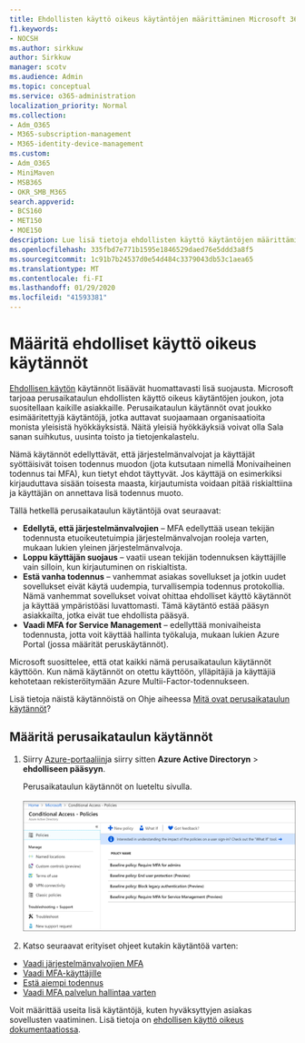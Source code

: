 ```yaml
---
title: Ehdollisten käyttö oikeus käytäntöjen määrittäminen Microsoft 365-kampanjoille
f1.keywords:
- NOCSH
ms.author: sirkkuw
author: Sirkkuw
manager: scotv
ms.audience: Admin
ms.topic: conceptual
ms.service: o365-administration
localization_priority: Normal
ms.collection:
- Adm_O365
- M365-subscription-management
- M365-identity-device-management
ms.custom:
- Adm_O365
- MiniMaven
- MSB365
- OKR_SMB_M365
search.appverid:
- BCS160
- MET150
- MOE150
description: Lue lisä tietoja ehdollisten käyttö käytäntöjen määrittämisestä Microsoft 365-kampanjoille.
ms.openlocfilehash: 335fbd7e771b1595e1846529daed76e5ddd3a8f5
ms.sourcegitcommit: 1c91b7b24537d0e54d484c3379043db53c1aea65
ms.translationtype: MT
ms.contentlocale: fi-FI
ms.lasthandoff: 01/29/2020
ms.locfileid: "41593381"
---
```

# <a name="set-up-conditional-access-policies"></a>Määritä ehdolliset käyttö oikeus käytännöt

[Ehdollisen käytön](https://docs.microsoft.com/azure/active-directory/conditional-access/overview) käytännöt lisäävät huomattavasti lisä suojausta. Microsoft tarjoaa perusaikataulun ehdollisten käyttö oikeus käytäntöjen joukon, jota suositellaan kaikille asiakkaille. Perusaikataulun käytännöt ovat joukko esimääritettyjä käytäntöjä, jotka auttavat suojaamaan organisaatioita monista yleisistä hyökkäyksistä. Näitä yleisiä hyökkäyksiä voivat olla Sala sanan suihkutus, uusinta toisto ja tietojenkalastelu.

Nämä käytännöt edellyttävät, että järjestelmänvalvojat ja käyttäjät syöttäisivät toisen todennus muodon (jota kutsutaan nimellä Monivaiheinen todennus tai MFA), kun tietyt ehdot täyttyvät. Jos käyttäjä on esimerkiksi kirjauduttava sisään toisesta maasta, kirjautumista voidaan pitää riskialttiina ja käyttäjän on annettava lisä todennus muoto. 

Tällä hetkellä perusaikataulun käytäntöjä ovat seuraavat:
- **Edellytä, että järjestelmänvalvojien** &ndash; MFA edellyttää usean tekijän todennusta etuoikeutetuimpia järjestelmänvalvojan rooleja varten, mukaan lukien yleinen järjestelmänvalvoja.
- **Loppu käyttäjän suojaus** &ndash; vaatii usean tekijän todennuksen käyttäjille vain silloin, kun kirjautuminen on riskialtista. 
- **Estä vanha todennus** &ndash; vanhemmat asiakas sovellukset ja jotkin uudet sovellukset eivät käytä uudempia, turvallisempia todennus protokollia. Nämä vanhemmat sovellukset voivat ohittaa ehdolliset käyttö käytännöt ja käyttää ympäristöäsi luvattomasti. Tämä käytäntö estää pääsyn asiakkailta, jotka eivät tue ehdollista pääsyä. 
- **Vaadi MFA for Service Management** &ndash; edellyttää monivaiheista todennusta, jotta voit käyttää hallinta työkaluja, mukaan lukien Azure Portal (jossa määrität peruskäytännöt). 

Microsoft suosittelee, että otat kaikki nämä perusaikataulun käytännöt käyttöön. Kun nämä käytännöt on otettu käyttöön, ylläpitäjiä ja käyttäjiä kehotetaan rekisteröitymään Azure Multii-Factor-todennukseen.

Lisä tietoja näistä käytännöistä on Ohje aiheessa [Mitä ovat perusaikataulun käytännöt](https://docs.microsoft.com/azure/active-directory/conditional-access/concept-baseline-protection)?


## <a name="set-up-baseline-policies"></a>Määritä perusaikataulun käytännöt

1. Siirry [Azure-portaaliin](https://portal.azure.com)ja siirry sitten **Azure Active Directoryn** \> **ehdolliseen pääsyyn**.
    
    Perusaikataulun käytännöt on lueteltu sivulla. <br/> <br/>
    ![Sivu, joka sisältää ehdollisen käytön peruskäytännöt.](media/baslinepolicies.png)
1. Katso seuraavat erityiset ohjeet kutakin käytäntöä varten:

  - [Vaadi järjestelmänvalvojien MFA](https://docs.microsoft.com/azure/active-directory/conditional-access/howto-baseline-protect-administrators)
- [Vaadi MFA-käyttäjille](https://docs.microsoft.com/azure/active-directory/conditional-access/howto-baseline-protect-end-users)  
 - [Estä aiempi todennus](https://docs.microsoft.com/azure/active-directory/conditional-access/howto-baseline-protect-legacy-auth)
  - [Vaadi MFA palvelun hallintaa varten](https://docs.microsoft.com/azure/active-directory/conditional-access/howto-baseline-protect-azure)

Voit määrittää useita lisä käytäntöjä, kuten hyväksyttyjen asiakas sovellusten vaatiminen. Lisä tietoja on [ehdollisen käyttö oikeus dokumentaatiossa](https://docs.microsoft.com/azure/active-directory/conditional-access/).
